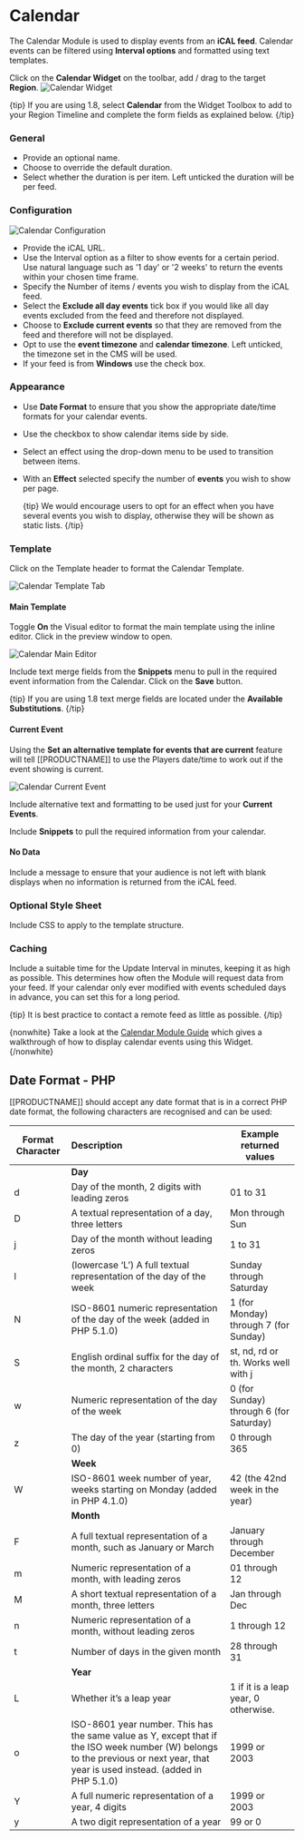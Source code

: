 <!--toc=widgets-->

# Calendar

The Calendar Module is used to display events from an **iCAL feed**. Calendar events can be filtered using **Interval options** and formatted using text templates. 



Click on the **Calendar Widget** on the toolbar,  add / drag to the target **Region**.  ![Calendar Widget](img/v2_media_calendar_widget.png)



{tip}
If you are using 1.8, select **Calendar** from the Widget Toolbox to add to your Region Timeline and complete the form fields as explained below. 
{/tip}

### General

- Provide an optional name.
- Choose to override the default duration.
- Select whether the duration is per item. Left unticked the duration will be per feed.

### Configuration

![Calendar Configuration](img/v2_media_calendar_configuration.png)



- Provide the iCAL URL.
- Use the Interval option as a filter to show events for a certain period. Use natural language such as '1 day' or '2 weeks' to return the events within your chosen time frame.
- Specify the Number of items / events you wish to display from the iCAL feed.
- Select the **Exclude all day events** tick box if you would like all day events excluded from the feed and therefore not displayed.
- Choose to **Exclude current events** so that they are removed from the feed and therefore will not be displayed.
- Opt to use the **event timezone** and **calendar timezone**. Left unticked, the timezone set in the CMS will be used.
- If your feed is from **Windows** use the check box.

### Appearance

- Use **Date Format** to ensure that you show the appropriate date/time formats for your calendar events.  

- Use the checkbox to show calendar items side by side.

- Select an effect using the drop-down menu to be used to transition between items.

- With an **Effect** selected specify the number of **events** you wish to show per page.

  {tip}
  We would encourage users to opt for an effect when you have several events you wish to display, otherwise they will be shown as static lists.
  {/tip}

### Template

Click on the Template header to format the Calendar Template.

![Calendar Template Tab](img/v2_media_calendar_template.png)

#### Main Template

Toggle **On** the Visual editor to format the main template using the inline editor. Click in the preview window to open.

![Calendar Main Editor](img/v2_media_calendar_main.png)

Include text merge fields from the **Snippets** menu to pull in the required event information from the Calendar. Click on the **Save** button.

{tip}
If you are using 1.8 text merge fields are located under the **Available Substitutions**.
{/tip}

#### Current Event

Using the **Set an alternative template for events that are current** feature will tell [[PRODUCTNAME]] to use the Players date/time to work out if the event showing is current. 

![Calendar Current Event](img/v2_media_calendar_current_events.png)

Include alternative text and formatting to be used just for your **Current Events**. 

Include **Snippets** to pull the required information from your calendar.

#### No Data

Include a message to ensure that your audience is not left with blank displays when no information is returned from the iCAL feed.

### Optional Style Sheet

Include CSS to apply to the template structure.

### Caching

Include a suitable time for the Update Interval in minutes, keeping it as high as possible. This determines how often the Module will request data from your feed. If your calendar only ever modified with events scheduled days in advance, you can set this for a long period.

{tip}
It is best practice to contact a remote feed as little as possible.
{/tip}

{nonwhite}
Take a look at the [Calendar Module Guide](https://community.xibo.org.uk/t/calendar-module-guide/17797) which gives a walkthrough of how to display calendar events using this Widget.
{/nonwhite}

## Date Format - PHP

[[PRODUCTNAME]] should accept any date format that is in a correct PHP date format, the following characters are recognised and can be used:

| Format Character | Description                                                  | Example returned values                 |
| ---------------- | :----------------------------------------------------------- | --------------------------------------- |
|                  | **Day**                                                      |                                         |
| d                | Day of the month, 2 digits with leading zeros                | 01 to 31                                |
| D                | A textual representation of a day, three  letters            | Mon through Sun                         |
| j                | Day of the month without leading zeros                       | 1 to 31                                 |
| l                | (lowercase ‘L’) A full textual representation of the day of the week | Sunday through Saturday                 |
| N                | ISO-8601 numeric representation of the day of the week (added in PHP 5.1.0) | 1 (for Monday) through 7 (for Sunday)   |
| S                | English ordinal suffix for the day of the month, 2 characters | st, nd, rd or th. Works well with j     |
| w                | Numeric representation of the day of the week                | 0 (for Sunday) through 6 (for Saturday) |
| z                | The day of the year (starting from 0)                        | 0 through 365                           |
|                  | **Week**                                                     |                                         |
| W                | ISO-8601 week number of year, weeks starting on Monday (added in PHP 4.1.0) | 42 (the 42nd week in the year)          |
|                  | **Month**                                                    |                                         |
| F                | A full textual representation of a month, such as January or March | January through December                |
| m                | Numeric representation of a month, with leading zeros        | 01 through 12                           |
| M                | A short textual representation of a month, three letters     | Jan through Dec                         |
| n                | Numeric representation of a month, without leading zeros     | 1 through 12                            |
| t                | Number of days in the given month                            | 28 through 31                           |
|                  | **Year**                                                     |                                         |
| L                | Whether it’s a leap year                                     | 1 if it is a leap year, 0 otherwise.    |
| o                | ISO-8601 year number. This has the same value as Y, except that if the ISO     week number (W) belongs to the previous or next year, that year is used instead. (added in  PHP 5.1.0) | 1999 or 2003                            |
| Y                | A full numeric representation of a year, 4 digits            | 1999 or 2003                            |
| y                | A two digit representation of a year                         | 99 or 0                                 |